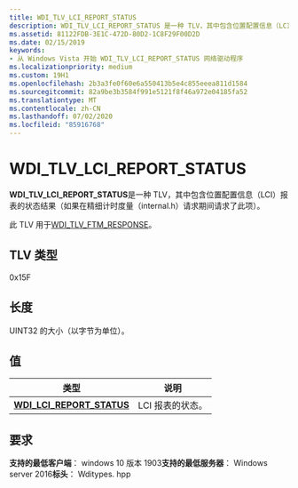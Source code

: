 ```yaml
---
title: WDI_TLV_LCI_REPORT_STATUS
description: WDI_TLV_LCI_REPORT_STATUS 是一种 TLV，其中包含位置配置信息（LCI）报表的状态结果（如果在精细计时度量（INTERNAL.H）请求期间请求了此项）。
ms.assetid: 81122FDB-3E1C-472D-80D2-1C8F29F00D2D
ms.date: 02/15/2019
keywords:
- 从 Windows Vista 开始 WDI_TLV_LCI_REPORT_STATUS 网络驱动程序
ms.localizationpriority: medium
ms.custom: 19H1
ms.openlocfilehash: 2b3a3fe0f60e6a550413b5e4c855eeea811d1584
ms.sourcegitcommit: 82a9be3b3584f991e5121f8f46a972e04185fa52
ms.translationtype: MT
ms.contentlocale: zh-CN
ms.lasthandoff: 07/02/2020
ms.locfileid: "85916768"
---
```

# <a name="wdi_tlv_lci_report_status"></a>WDI_TLV_LCI_REPORT_STATUS

**WDI_TLV_LCI_REPORT_STATUS**是一种 TLV，其中包含位置配置信息（LCI）报表的状态结果（如果在精细计时度量（internal.h）请求期间请求了此项）。

此 TLV 用于[WDI_TLV_FTM_RESPONSE](wdi-tlv-ftm-response.md)。

## <a name="tlv-type"></a>TLV 类型

0x15F

## <a name="length"></a>长度

UINT32 的大小（以字节为单位）。

## <a name="values"></a>值

| 类型 | 说明 |
| --- | --- |
| [**WDI_LCI_REPORT_STATUS**](https://docs.microsoft.com/windows-hardware/drivers/ddi/wditypes/ne-wditypes-_wdi_lci_report_status) | LCI 报表的状态。 |

## <a name="requirements"></a>要求

**支持的最低客户端**： windows 10 版本 1903**支持的最低服务器**： Windows server 2016**标头**： Wditypes. hpp

